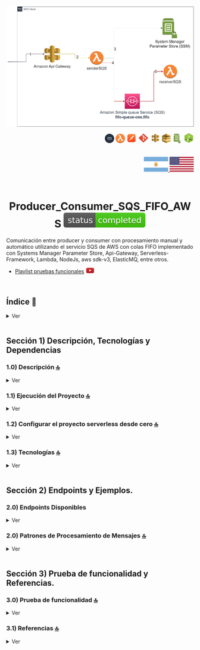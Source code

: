 
![Index app](../doc/assets/Producer_Consumer_SQS_FIFO_AWS.drawio.png)

<div align="right">

  <img width="25" height="25" src="../doc/assets/icons/devops/png/aws.png" />
  <img width="25" height="25" src="../doc/assets/icons/aws/png/lambda.png" />
  <img width="27" height="27" src="../doc/assets/icons/devops/png/postman.png" />
  <img width="29" height="27" src="../doc/assets/icons/devops/png/git.png" />
  <img width="28" height="27" src="../doc/assets/icons/aws/png/api-gateway.png" />
  <img width="23" height="25" src="../doc/assets/icons/aws/png/sqs.png" />
  <img width="27" height="25" src="../doc/assets/icons/aws/png/parameter-store.png" />
  <img width="27" height="27" src="../doc/assets/icons/backend/javascript-typescript/png/nodejs.png" />

</div>

<br>

<br>


<div align="right"> 
  <a href="https://github.com/andresWeitzel/Producer_Consumer_SQS_FIFO_AWS/blob/master/translation/README.es.md">
    <img src="../doc/assets/translation/arg-flag.jpg" width="65" height="40" />
  </a> 
  <a href="https://github.com/andresWeitzel/Producer_Consumer_SQS_FIFO_AWS/blob/master/README.md">
    <img src="../doc/assets/translation/eeuu-flag.jpg" width="65" height="40" />
  </a> 
</div>

<br>

<br>

<div align="center">

# Producer_Consumer_SQS_FIFO_AWS ![(status-completed)](../doc/assets/icons/badges/status-completed.svg)

</div>

Comunicación entre producer y consumer con procesamiento manual y automático utilizando el servicio SQS de AWS con colas FIFO implementado con Systems Manager Parameter Store, Api-Gateway, Serverless-Framework, Lambda, NodeJs, aws sdk-v3, ElasticMQ, entre otros.

* [Playlist pruebas funcionales](https://www.youtube.com/watch?v=sGK_4FQBdP8&list=PLCl11UFjHurCkJNddrHBJ_TUfMlrHuWyb) <a href="https://www.youtube.com/watch?v=sGK_4FQBdP8&list=PLCl11UFjHurCkJNddrHBJ_TUfMlrHuWyb" target="_blank"> <img src="../doc/assets/social-networks/yt.png" width="25" /></a>


<br>

## Índice 📜

<details>
  <summary>Ver</summary>
<br>


### Sección 1) Descripción, Tecnologías y Referencias

* [1.0) Descripción del Proyecto.](#10-descripción-)
* [1.1) Ejecución del Proyecto.](#11-ejecución-del-proyecto-)
* [1.2) Configurar el proyecto serverless desde cero](#12-configurar-el-proyecto-serverless-desde-cero-)
* [1.3) Tecnologías.](#13-tecnologías-)

### Sección 2) Endpoints y Ejemplos

* [2.0) EndPoints y recursos.](#20-endpoints-y-recursos-)
* [2.1) Patrones de Procesamiento de Mensajes.](#21-patrones-de-procesamiento-de-mensajes-)

### Sección 3) Prueba de funcionalidad y Referencias

* [3.0) Prueba de funcionalidad.](#30-prueba-de-funcionalidad-)
* [3.1) Referencias.](#31-referencias-)

</details>


<br>

## Sección 1) Descripción, Tecnologías y Dependencias 


### 1.0) Descripción [🔝](#índice-) 

<details>
  <summary>Ver</summary>
 
 <br>

### 1.0.0) Descripción General

 Este proyecto implementa un sistema de comunicación entre producer y consumer utilizando colas FIFO de AWS SQS, con soporte para procesamiento manual y automático de mensajes.

* [Playlist proyecto](https://www.youtube.com/watch?v=sGK_4FQBdP8&list=PLCl11UFjHurCkJNddrHBJ_TUfMlrHuWyb)
* `Importante` : Para el uso de colas de tipo FIFO, según la opción de uso de elasticmq como server, es necesario que se tenga la versión 0.15.4 del .jar en adelante para la correcta ejecución de las mismas.


### 1.0.1) Descripción Arquitectura y Funcionamiento

<details>
<summary><b>Arquitectura del Sistema</b></summary>

> Descripción detallada de la arquitectura y componentes del sistema.

### Componentes Principales

#### 1. API Gateway
- **Función**: Punto de entrada para todas las peticiones HTTP
- **Endpoints**:
  - `/sender-queue`: Envío de mensajes
  - `/list-queue`: Consulta de estado de la cola
  - `/receive-queue`: Procesamiento de mensajes (manual/automático)
- **Seguridad**: Validación de API Key

#### 2. Lambda Functions
- **senderSQS.js**:
  - Envía mensajes a la cola FIFO
  - Genera MessageGroupId único
  - Maneja atributos de mensaje
  - Retorna MessageId

- **receiverSQS.js**:
  - Procesamiento manual de mensajes
  - Recibe mensajes específicos por ReceiptHandle
  - Elimina mensajes después de procesarlos
  - Retorna detalles del procesamiento

- **receiverSQSAuto.js**:
  - Procesamiento automático de mensajes
  - Procesa hasta 10 mensajes por lote
  - Maneja errores y reintentos
  - Elimina mensajes procesados

#### 3. SQS FIFO Queue
- **Tipo**: Cola First-In-First-Out
- **Características**:
  - Orden garantizado de mensajes
  - Agrupación por MessageGroupId
  - Duplicación controlada
  - Retención configurable

#### 4. Systems Manager Parameter Store
- **Función**: Almacenamiento seguro de credenciales
- **Parámetros**:
  - Credenciales de AWS
  - URLs de colas
  - Configuraciones de entorno

### Flujos de Procesamiento

#### 1. Flujo Manual
1. Cliente envía mensaje vía `/sender-queue`
2. Lambda senderSQS procesa y envía a SQS
3. Cliente consulta estado vía `/list-queue`
4. Cliente procesa mensaje específico vía `/receive-queue`
5. Lambda receiverSQS procesa y elimina el mensaje

#### 2. Flujo Automático
1. Cliente envía mensaje vía `/receive-queue`
2. Lambda receiverSQSAuto se activa automáticamente
3. Procesa mensajes en lotes
4. Elimina mensajes procesados
5. Retorna resultados del procesamiento

### Seguridad y Monitoreo

#### 1. Seguridad
- API Key para autenticación
- Credenciales en Parameter Store
- IAM roles específicos
- Validación de mensajes

#### 2. Monitoreo
- CloudWatch Logs
- Métricas de SQS
- Trazas de Lambda
- Estado de la cola

### Desarrollo Local

#### 1. ElasticMQ
- Emula SQS localmente
- Configuración en `.elasticmq/elasticmq.config`
- Puerto 9324 por defecto

#### 2. Serverless Offline
- Emula AWS localmente
- Endpoints en `localhost:3000`
- Variables de entorno locales

#### 3. Postman
- Colección para testing
- Environment configurable
- Tests automatizados
</details>


<br>

</details>


### 1.1) Ejecución del Proyecto [🔝](#índice-)

<details>
  <summary>Ver</summary>

* Creamos un entorno de trabajo a través de algún ide, podemos o no crear una carpeta raíz para el proyecto, nos posicionamos sobre la misma
```git
cd 'projectRootName'
```
* Una vez creado un entorno de trabajo a través de algún ide, clonamos el proyecto
```git
git clone https://github.com/andresWeitzel/Producer_Consumer_SQS_FIFO_AWS
```
* Nos posicionamos sobre el proyecto
```git
cd 'projectName'
```
* Instalamos la versión LTS de [Nodejs(v18)](https://nodejs.org/en/download)
* Instalamos el Serverless Framework globalmente si aún no lo hemos hecho. Recomiendo la version tres ya que es gratuita y no nos pide credenciales. Se puede usar la última version (cuatro) sin problemas, aunque es de pago.
```git
npm install -g serverless@3
```
* Verificamos la versión de Serverless instalada
```git
sls -v
```
* Instalamos todos los paquetes necesarios
```git
npm i
```
* El siguiente script configurado en el package.json del proyecto es el encargado de
   * Levantar serverless-offline (serverless-offline)
 ```git
  "scripts": {
    "serverless-offline": "sls offline start",
    "start": "npm run serverless-offline"
  },
```
* Ejecutamos la app desde terminal.
```git
npm start
```
* Si se presenta algún mensaje indicando qué el puerto 9324 ya está en uso, podemos terminar todos los procesos dependientes y volver a ejecutar la app
```git
npx kill-port 9324
```
* Ejecutamos la app desde terminal.
```git
npm start
```
 
 
<br>

</details>

### 1.2) Configurar el proyecto serverless desde cero [🔝](#índice-)

<details>
  <summary>Ver</summary>
 
 <br>

* `Importante: ` El ejemplo base descrito a posteriori podemos visualizarlo en otro repositorio. Dirigirse a [SQS-offline-example-aws](https://github.com/andresWeitzel/SQS-offline-example-aws) 
* Creamos un entorno de trabajo a través de algún ide, podemos o no crear una carpeta raíz para el proyecto, nos posicionamos sobre la misma
```git
cd 'projectRootName'
```
* Una vez creado un entorno de trabajo a través de algún ide, clonamos el proyecto
```git
git clone https://github.com/andresWeitzel/Producer_Consumer_SQS_FIFO_AWS
```
* Nos posicionamos sobre el proyecto
```git
cd 'projectName'
```
* Instalamos la última versión LTS de [Nodejs(v18)](https://nodejs.org/en/download)
* Instalamos Serverless Framework de forma global si es que aún no lo hemos realizado
```git
npm install -g serverless
```
* Verificamos la versión de Serverless instalada
```git
sls -v
```
* Inicializamos un template de serverles
```git
serverless create --template aws-nodejs
```
* Inicializamos un proyecto npm
```git
npm init -y
```
* Instalamos serverless offline y agregamos el plugin al .yml
```git
npm i serverless-offline --save-dev
```
* Instalamos serverless ssm y agregamos el plugin al .yml
```git
npm i serverless-offline-ssm --save-dev
```
* Instalamos el plugin @aws-sdk/client-sqs para el uso de sqs..
```git
npm i @aws-sdk/client-sqs
```
* Seteamos todas las variables de entorno del proyecto
```git
  # Keys
  X_API_KEY : 'f98d8cd98h73s204e3456998ecl9427j'
  BEARER_TOKEN : 'Bearer eyJhbGciOiJIUzI1NiIsInR5cCI6IkpXVCJ9.eyJzdWIiOiIxMjM0NTY3ODkwIiwibmFtZSI6IkpvaG4gRG9lIiwiaWF0IjoxNTE2MjM5MDIyfQ.SflKxwRJSMeKKF2QT4fwpMeJf36POk6yJV_adQssw5c'

  #GRAL CONFIG
  AWS_REGION : 'us-east-1'
  AWS_ACCESS_KEY_RANDOM_VALUE: 'xxxx'
  AWS_SECRET_KEY_RANDOM_VALUE: 'xxxx'

  #SQS CONFIG
  SQS_HOST: 127.0.0.1
  SQS_PORT: 9324
  SQS_API_VERSION: "latest"
  SQS_URL: 'http://127.0.0.1:9324'

  #QUEUE CONFIG
  QUEUE_FIFO_ONE_NAME : 'queue-one.fifo'
  QUEUE_FIFO_ONE_URL: 'http://127.0.0.1:9324/queue/queue-one.fifo'

  # SERVERLESS CONFIG
  SERVERLESS_HTTP_PORT : 4000
  SERVERLESS_LAMBDA_PORT : 4002
  ```
* Instalamos [serverless SQS](https://www.npmjs.com/package/serverless-offline-sqs) y agregamos el plugin al .yml
```git
npm i serverless-offline-sqs --save-dev
```
* [Descargamos el .jar](https://github.com/softwaremill/elasticmq) para la ejecución de elasticmq en local. Click en la parte donde dice download (runs stand-alone (download)).
* Creamos un directorio en la raíz del proyecto para almacenar el servidor elasticmq.
```git
mkdir .elasticmq
```
* Incluimos el .jar ahi dentro y creamos un archivo de configuración necesario.
```git
cd .elasticmq
mkdir elasticmq.config
```
* Por temas de simplificación partimos de un archivo presetado. Esto es configurable en base a nombres de colas, region, puertos, etc
```git
include classpath("application.conf")

node-address {
    protocol = http
    host = localhost
    port = 9324
    context-path = ""
}

rest-sqs {
    enabled = true
    bind-port = 9324
    bind-hostname = "127.0.0.1"
    sqs-limits = strict
}

queues {
    "queue-one-deadletter.fifo" {
        defaultVisibilityTimeout = 10 seconds
        delay = 0 seconds
        receiveMessageWait = 0 seconds
        fifo = true
        contentBasedDeduplication = true
    }
    
    "queue-one.fifo" {
        defaultVisibilityTimeout = 10 seconds
        delay = 0 seconds
        receiveMessageWait = 0 seconds
        deadLettersQueue {
            name = "queue-one-deadletter.fifo"
            maxReceiveCount = 3
        }
        fifo = true
        contentBasedDeduplication = true
    }
}

// Generate node-address on the first available port

aws {
    region = us-east-1
    accountId = 000000000000
}
```
* En base a esta config, declaramos la misma en el .yml para que por cada ejecución de serverless, se creen los recursos, la config anterior del archivo elasticmq.config es para que la tome el server de elastic.mq
* Seteamos los recursos de cola en el .yml
```git
resources:
  Resources:
    QueueFifoOne:
      Type: AWS::SQS::Queue
      Properties:
        QueueName: queue-one.fifo
        FifoQueue: true
        ContentBasedDeduplication: true
        VisibilityTimeout: 30
        MessageRetentionPeriod: 345600
        DelaySeconds: 0
        ReceiveMessageWaitTimeSeconds: 0
        RedrivePolicy:
          deadLetterTargetArn: !GetAtt QueueFifoOneDeadLetter.Arn
          maxReceiveCount: 3

    QueueFifoOneDeadLetter:
      Type: AWS::SQS::Queue
      Properties:
        QueueName: queue-one.fifo-deadletter-queue
        FifoQueue: true
        ContentBasedDeduplication: true
        VisibilityTimeout: 30
        MessageRetentionPeriod: 1209600
        DelaySeconds: 0
        ReceiveMessageWaitTimeSeconds: 0
```
* Luego seteamos serverless-offline-sqs
```git  
serverless-offline-sqs:
    autoCreate: true
    apiVersion: "2012-11-05"
    endpoint: http://127.0.0.1:9324
    region: us-east-1
    accessKeyId: test
    secretAccessKey: test
    skipCacheInvalidation: false
```
* Luego seteamos serverless-offline-elasticmq
```git  
  serverless-offline-elasticmq:
    port: 9324
    host: 127.0.0.1
    queues:
      - name: queue-one.fifo
        fifo: true
        contentBasedDeduplication: true
        visibilityTimeout: 30
        delay: 0
        receiveMessageWait: 0
        deadLettersQueue:
          name: queue-one.fifo-deadletter-queue
          maxReceiveCount: 3
      - name: queue-one.fifo-deadletter-queue
        fifo: true
```
* Etc.....
* Seteamos la lambda en el .yml...resumiendo...nos quedaria el serverless.yml de la sig manera
```git
service: producer-consumer-sqs-fifo-aws

frameworkVersion: '3'

provider:
  name: aws
  runtime: nodejs18.x
  stage: ${opt:stage, 'dev'}
  region: ${opt:region, 'us-east-1'}
  timeout: 30
  environment:
    QUEUE_FIFO_ONE_URL: http://127.0.0.1:9324/queue/queue-one.fifo
    AWS_REGION: ${self:provider.region}
    SQS_URL: http://127.0.0.1:9324
    SSM_URL: http://127.0.0.1:4583
    AWS_ACCESS_KEY_RANDOM_VALUE: test
    AWS_SECRET_KEY_RANDOM_VALUE: test

functions:
  senderSQS:
    handler: src/lambdas/senderSQS.handler
    timeout: 30
    events:
      - http:
          path: sender-queue
          method: post
          cors: true
          request:
            parameters:
              headers:
                x-api-key: true
                Content-Type: true

  listSQS:
    handler: src/lambdas/listSQS.handler
    timeout: 30
    events:
      - http:
          path: list-queue
          method: get
          cors: true
          request:
            parameters:
              headers:
                x-api-key: true

  receiverSQSManual:
    handler: src/lambdas/receiverSQSManual.handler
    timeout: 30
    events:
      - http:
          path: receive-queue
          method: post
          cors: true
          request:
            parameters:
              headers:
                x-api-key: true
                Content-Type: true

  receiverSQSAuto:
    handler: src/lambdas/receiverSQSAuto.handler
    timeout: 30
    events:
      - http:
          path: process-auto
          method: post
          cors: true
          request:
            parameters:
              headers:
                x-api-key: true
                Content-Type: true

resources:
  Resources:
    QueueFifoOne:
      Type: AWS::SQS::Queue
      Properties:
        QueueName: queue-one.fifo
        FifoQueue: true
        ContentBasedDeduplication: true
        VisibilityTimeout: 30
        MessageRetentionPeriod: 345600
        DelaySeconds: 0
        ReceiveMessageWaitTimeSeconds: 0
        RedrivePolicy:
          deadLetterTargetArn: !GetAtt QueueFifoOneDeadLetter.Arn
          maxReceiveCount: 3

    QueueFifoOneDeadLetter:
      Type: AWS::SQS::Queue
      Properties:
        QueueName: queue-one.fifo-deadletter-queue
        FifoQueue: true
        ContentBasedDeduplication: true
        VisibilityTimeout: 30
        MessageRetentionPeriod: 1209600
        DelaySeconds: 0
        ReceiveMessageWaitTimeSeconds: 0

plugins:
  - serverless-offline
  - serverless-offline-ssm
  - serverless-offline-sqs
  - serverless-offline-elasticmq

custom:
  serverless-offline:
    httpPort: 4000
    lambdaPort: 4002
    noPrependStageInUrl: true
  serverless-offline-ssm:
    stages:
      - dev
    port: 4583
  serverless-offline-sqs:
    autoCreate: true
    apiVersion: "2012-11-05"
    endpoint: http://127.0.0.1:9324
    region: us-east-1
    accessKeyId: test
    secretAccessKey: test
    skipCacheInvalidation: false
  serverless-offline-elasticmq:
    port: 9324
    host: 127.0.0.1
    queues:
      - name: queue-one.fifo
        fifo: true
        contentBasedDeduplication: true
        visibilityTimeout: 30
        delay: 0
        receiveMessageWait: 0
        deadLettersQueue:
          name: queue-one.fifo-deadletter-queue
          maxReceiveCount: 3
      - name: queue-one.fifo-deadletter-queue
        fifo: true

    

```
* Instalamos la dependencia para la ejecución de scripts en paralelo
``` git
npm i concurrently
``` 
* El siguiente script configurado en el package.json del proyecto es el encargado de
* Levantar el server de elasticmq
* Levantar serverless-offline
```git
  "scripts": {
    "serverless-offline": "sls offline start",
    "queue-start": "java -Dconfig.file=.elasticmq/elasticmq.config -jar .elasticmq/elasticmq-server-0.15.4.jar",
    "start": "concurrently --kill-others \"npm run queue-start\" \"npm run serverless-offline\""
  },
```
* Etc, etc, etc.
* Ejecutamos la app desde terminal.
```git
npm start
```
* Si se presenta algún mensaje indicando qué el puerto 9324 ya está en uso, podemos terminar todos los procesos dependientes y volver a ejecutar la app
```git
npx kill-port 9324
```
* Ejecutamos la app desde terminal.
```git
npm start
```
* `Importante: ` El ejemplo base descrito podemos visualizarlo en otro repositorio. Dirigirse a [SQS-offline-example-aws](https://github.com/andresWeitzel/SQS-offline-example-aws)


</details>


### 1.3) Tecnologías [🔝](#índice-) 

<details>
  <summary>Ver</summary>
 
 <br>
 
### Tecnologías Implementadas

| **Tecnologías** | **Versión** | **Finalidad** |               
| ------------- | ------------- | ------------- |
| [SDK](https://www.serverless.com/framework/docs/guides/sdk/) | 4.3.2  | Inyección Automática de Módulos para Lambdas |
| [Serverless Framework Core v3](https://www.serverless.com//blog/serverless-framework-v3-is-live) | 3.23.0 | Core Servicios AWS |
| [Serverless Plugin](https://www.serverless.com/plugins/) | 6.2.2  | Librerías para la Definición Modular |
| [Systems Manager Parameter Store (SSM)](https://docs.aws.amazon.com/systems-manager/latest/userguide/systems-manager-parameter-store.html) | 3.0 | Manejo de Variables de Entorno |
| [Amazon Simple Queue Service (SQS)](https://docs.aws.amazon.com/AWSSimpleQueueService/latest/SQSDeveloperGuide/welcome.html) | 7.0 | Servicio de colas de mensajes distribuidos | 
| [Elastic MQ](https://github.com/softwaremill/elasticmq) | 1.3 | Interfaz compatible con SQS (msg memory) | 
| [Amazon Api Gateway](https://docs.aws.amazon.com/apigateway/latest/developerguide/welcome.html) | 2.0 | Gestor, Autenticación, Control y Procesamiento de la Api | 
| [NodeJS](https://nodejs.org/en/) | 14.18.1  | Librería JS |
| [VSC](https://code.visualstudio.com/docs) | 1.72.2  | IDE |
| [Postman](https://www.postman.com/downloads/) | 10.11  | Cliente Http |
| [CMD](https://learn.microsoft.com/en-us/windows-server/administration/windows-commands/cmd) | 10 | Símbolo del Sistema para linea de comandos | 
| [Git](https://git-scm.com/downloads) | 2.29.1  | Control de Versiones |



</br>


### Plugins Implementados.

| **Plugin** | **Descarga** |               
| -------------  | ------------- |
| serverless-offline |  https://www.serverless.com/plugins/serverless-offline |
| serverless-offline-ssm |  https://www.npmjs.com/package/serverless-offline-ssm |
| serverless-offline-sqs | https://www.npmjs.com/package/serverless-offline-sqs |


</br>

### Extensiones VSC Implementados.

| **Extensión** |              
| -------------  | 
| Prettier - Code formatter |
| YAML - Autoformatter .yml (alt+shift+f) |
| DotENV |

<br>

</details>




<br>


## Sección 2) Endpoints y Ejemplos. 


### 2.0) Endpoints Disponibles

<details>
  <summary>Ver</summary>
 
 <br>

Se incluye una colección de Postman para facilitar las pruebas de los endpoints. La colección se encuentra en:

```
/collections/Producer_Consumer_SQS.postman_collection.json
``` 

<br>

#### Enviar Mensaje (POST /sender-queue)

> Envía un mensaje a la cola SQS FIFO.

**Request (Postman):**
```
POST http://localhost:3000/dev/sender-queue
Headers:
  x-api-key: 123456789
  Content-Type: application/json
Body:
{
    "message": "Test message",
    "data": {
        "key": "value",
        "timestamp": "2024-06-12T15:25:58.849Z",
        "metadata": {
            "source": "test",
            "priority": "high"
        }
    }
}
```

**Response (200 OK):**
```json
{
    "message": {
        "message": "Message sent successfully",
        "messageId": "e34d83db-907a-46d4-ac84-e28a3f2e3e72"
    }
}
```
<br>

#### Listar Cola (GET /list-queue)

> Obtiene información sobre el estado actual de la cola SQS.

**Request (Postman):**
```
GET http://localhost:3000/dev/list-queue
Headers:
  x-api-key: 123456789
```

**Response (200 OK):**
```json
{
    "message": {
        "message": "Queue information retrieved successfully",
        "queueInfo": {
            "url": "http://localhost:9324/000000000000/queue-one.fifo",
            "approximateNumberOfMessages": "5",
            "approximateNumberOfMessagesDelayed": "0",
            "approximateNumberOfMessagesNotVisible": "0",
            "createdTimestamp": "2024-06-12T15:25:58.849Z",
            "lastModifiedTimestamp": "2024-06-12T15:25:58.849Z",
            "queueArn": "arn:aws:sqs:elasticmq:000000000000:queue-one.fifo",
            "visibilityTimeout": "30"
        }
    }
}
```
<br>

#### Procesamiento Manual (POST /receive-queue)

> Procesa manualmente un mensaje específico de la cola.

**Request (Postman):**
```
POST http://localhost:3000/dev/receive-queue
Headers:
  x-api-key: 123456789
  Content-Type: application/json
Body:
{
    "receiptHandle": "AQEB...",
    "queueUrl": "http://localhost:9324/000000000000/queue-one.fifo",
    "messageId": "e34d83db-907a-46d4-ac84-e28a3f2e3e72"
}
```

**Response (200 OK):**
```json
{
    "message": {
        "message": "Message processed successfully",
        "processedMessage": {
            "messageId": "e34d83db-907a-46d4-ac84-e28a3f2e3e72",
            "body": "Test message",
            "attributes": {
                "metadata": {
                    "source": "test",
                    "priority": "high"
                }
            },
            "processedAt": "2024-06-12T15:25:58.849Z",
            "processingType": "manual"
        }
    }
}
```
<br>

#### Procesamiento Automático (POST /receive-queue)

> Envía un mensaje para procesamiento automático.

**Request (Postman):**
```
POST http://localhost:3000/dev/receive-queue
Headers:
  x-api-key: 123456789
  Content-Type: application/json
Body:
{
    "message": {
        "JsonObject": {
            "DataType": "String",
            "StringValue": "Example for sender an object inside de MessageAttributes"
        }
    }
}
```

**Response (200 OK):**
```json
{
    "message": {
        "message": "Message queued for automatic processing",
        "details": {
            "messageId": "e34d83db-907a-46d4-ac84-e28a3f2e3e72",
            "status": "queued",
            "estimatedProcessingTime": "1-2 seconds",
            "processingType": "automatic"
        }
    }
}
```
<br>

#### Códigos de Error

> Lista de posibles códigos de error y sus respuestas.

**400 Bad Request:**
```json
{
    "message": "BAD REQUEST. UNABLE TO RETRIEVE QUEUE INFORMATION"
}
```

**401 Unauthorized:**
```json
{
    "message": "Unauthorized. Invalid or missing API key"
}
```

**500 Internal Server Error:**
```json
{
    "message": "Error in RECEIVER SQS AUTO lambda. Caused by [ERROR_DETAILS]"
}
```

<br>

#### Flujos de Procesamiento

> Ejemplos de flujos de procesamiento manual y automático.

#### Flujo Manual
1. Enviar mensaje:
```bash
curl -X POST http://localhost:3000/dev/sender-queue \
-H "x-api-key: 123456789" \
-H "Content-Type: application/json" \
-d '{
    "message": "Test message",
    "data": {
        "key": "value",
        "timestamp": "2024-06-12T15:25:58.849Z"
    }
}'
```

2. Ver estado de la cola:
```bash
curl -X GET http://localhost:3000/dev/list-queue \
-H "x-api-key: 123456789"
```

3. Procesar mensaje:
```bash
curl -X POST http://localhost:3000/dev/receive-queue \
-H "x-api-key: 123456789" \
-H "Content-Type: application/json" \
-d '{
    "receiptHandle": "AQEB...",
    "queueUrl": "http://localhost:9324/000000000000/queue-one.fifo"
}'
```

#### Flujo Automático
1. Enviar mensaje para procesamiento automático:
```bash
curl -X POST http://localhost:3000/dev/receive-queue \
-H "x-api-key: 123456789" \
-H "Content-Type: application/json" \
-d '{
    "message": "Test message for automatic processing",
    "data": {
        "key": "value",
        "timestamp": "2024-06-12T15:25:58.849Z"
    }
}'
```

2. Ver estado de la cola:
```bash
curl -X GET http://localhost:3000/dev/list-queue \
-H "x-api-key: 123456789"
```

</details>



### 2.0) Patrones de Procesamiento de Mensajes [🔝](#índice-)

<details>
  <summary>Ver</summary>

<br>

El sistema implementa dos patrones de procesamiento de mensajes:

#### 2.0.0) Procesamiento Automático
- **Descripción**: El sistema incluye un procesador automático que se activa una vez ejecutado, hace el proceso del sender y receiver.
- **Características**:
  - Se activa automáticamente el procesamiento una vez disparado el endpoint
  - Procesa hasta 10 mensajes por lote
  - Elimina los mensajes después de procesarlos
  - No requiere ninguna acción manual, sola la ejecución
- **Ventajas**:
  - Procesamiento en tiempo real
  - No requiere intervención manual por etapas
  - Ideal para cargas de trabajo continuas
- **Uso**: No requiere configuración adicional, se activa automáticamente al ejecutarse

#### 2.0.1) Procesamiento Manual
- **Descripción**: Permite procesar mensajes de forma manual a través de un endpoint HTTP.
- **Características**:
  - Mayor control sobre el procesamiento
  - Posibilidad de inspeccionar mensajes antes de procesarlos
  - Ideal para debugging y casos especiales
- **Uso**:
  1. Listar mensajes (GET /list-queue)
  2. Seleccionar mensaje a procesar
  3. Enviar mensaje para procesamiento (POST /receive-queue)

#### 2.0.2) Notas Importantes
- El procesamiento automático y manual pueden coexistir
- Los mensajes procesados automáticamente no estarán disponibles para el procesamiento manual
- Se recomienda usar el procesamiento manual para debugging y casos especiales o pruebas
- El procesamiento automático es ideal para producción

<br>

</details>

<br>


## Sección 3) Prueba de funcionalidad y Referencias. 


### 3.0) Prueba de funcionalidad [🔝](#índice-) 

<details>
  <summary>Ver</summary>
<br>

#### [Ver playlist](https://www.youtube.com/playlist?list=PLCl11UFjHurCkJNddrHBJ_TUfMlrHuWyb)


  <a href="https://www.youtube.com/playlist?list=PLCl11UFjHurCkJNddrHBJ_TUfMlrHuWyb">
    <img src="../doc/assets/Producer_Consumer_SQS_FIFO_AWS_yt.png" />
  </a> 


</details>

### 3.1) Referencias [🔝](#índice-)

<details>
  <summary>Ver</summary>
 
 <br>

#### Conceptos SQS
 * [Conceptos claves aws sqs](https://fourtheorem.com/what-do-you-need-to-know-about-sqs/)
 * [Diferencias SQS SNS](https://aws.amazon.com/it/sqs/faqs/)

#### SQS aws-sdk-v3
* [Envío de mensajes a través de colas](https://docs.aws.amazon.com/sdk-for-javascript/v3/developer-guide/javascript_sqs_code_examples.html)

#### Ejemplos para Queues FIFO
* [Ejemplos FIFO](https://docs.aws.amazon.com/sns/latest/dg/fifo-topic-code-examples.html)

#### Usos y Ejemplificación de SQS y Serverless
* [Ejemplo base aws-node-sqs](https://github.com/ibrahimjamil/serverless-rest-examples/blob/v3/aws-node-sqs-worker/index.js)
* [Parte de Ejemplo Base SQS](https://dev.to/piczmar_0/aws-lambda-sqs-events-with-serverless-framework-oj6)


<br>

</details>
